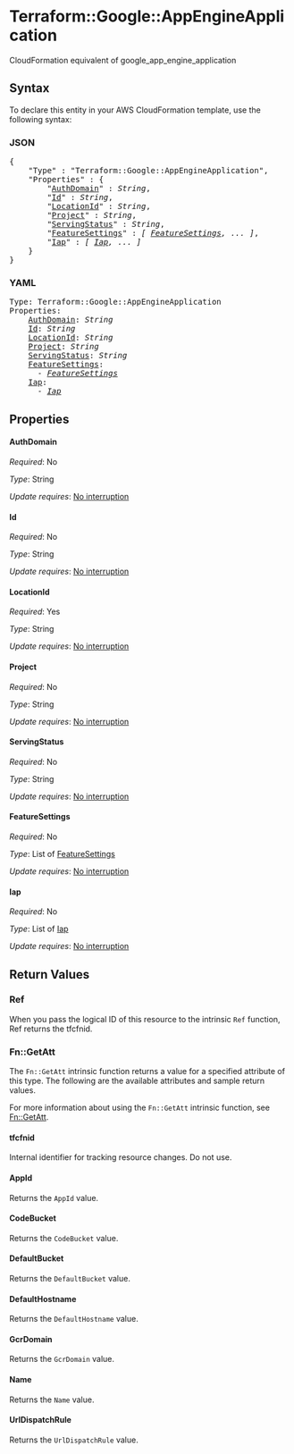 # Terraform::Google::AppEngineApplication

CloudFormation equivalent of google_app_engine_application

## Syntax

To declare this entity in your AWS CloudFormation template, use the following syntax:

### JSON

<pre>
{
    "Type" : "Terraform::Google::AppEngineApplication",
    "Properties" : {
        "<a href="#authdomain" title="AuthDomain">AuthDomain</a>" : <i>String</i>,
        "<a href="#id" title="Id">Id</a>" : <i>String</i>,
        "<a href="#locationid" title="LocationId">LocationId</a>" : <i>String</i>,
        "<a href="#project" title="Project">Project</a>" : <i>String</i>,
        "<a href="#servingstatus" title="ServingStatus">ServingStatus</a>" : <i>String</i>,
        "<a href="#featuresettings" title="FeatureSettings">FeatureSettings</a>" : <i>[ <a href="featuresettings.md">FeatureSettings</a>, ... ]</i>,
        "<a href="#iap" title="Iap">Iap</a>" : <i>[ <a href="iap.md">Iap</a>, ... ]</i>
    }
}
</pre>

### YAML

<pre>
Type: Terraform::Google::AppEngineApplication
Properties:
    <a href="#authdomain" title="AuthDomain">AuthDomain</a>: <i>String</i>
    <a href="#id" title="Id">Id</a>: <i>String</i>
    <a href="#locationid" title="LocationId">LocationId</a>: <i>String</i>
    <a href="#project" title="Project">Project</a>: <i>String</i>
    <a href="#servingstatus" title="ServingStatus">ServingStatus</a>: <i>String</i>
    <a href="#featuresettings" title="FeatureSettings">FeatureSettings</a>: <i>
      - <a href="featuresettings.md">FeatureSettings</a></i>
    <a href="#iap" title="Iap">Iap</a>: <i>
      - <a href="iap.md">Iap</a></i>
</pre>

## Properties

#### AuthDomain

_Required_: No

_Type_: String

_Update requires_: [No interruption](https://docs.aws.amazon.com/AWSCloudFormation/latest/UserGuide/using-cfn-updating-stacks-update-behaviors.html#update-no-interrupt)

#### Id

_Required_: No

_Type_: String

_Update requires_: [No interruption](https://docs.aws.amazon.com/AWSCloudFormation/latest/UserGuide/using-cfn-updating-stacks-update-behaviors.html#update-no-interrupt)

#### LocationId

_Required_: Yes

_Type_: String

_Update requires_: [No interruption](https://docs.aws.amazon.com/AWSCloudFormation/latest/UserGuide/using-cfn-updating-stacks-update-behaviors.html#update-no-interrupt)

#### Project

_Required_: No

_Type_: String

_Update requires_: [No interruption](https://docs.aws.amazon.com/AWSCloudFormation/latest/UserGuide/using-cfn-updating-stacks-update-behaviors.html#update-no-interrupt)

#### ServingStatus

_Required_: No

_Type_: String

_Update requires_: [No interruption](https://docs.aws.amazon.com/AWSCloudFormation/latest/UserGuide/using-cfn-updating-stacks-update-behaviors.html#update-no-interrupt)

#### FeatureSettings

_Required_: No

_Type_: List of <a href="featuresettings.md">FeatureSettings</a>

_Update requires_: [No interruption](https://docs.aws.amazon.com/AWSCloudFormation/latest/UserGuide/using-cfn-updating-stacks-update-behaviors.html#update-no-interrupt)

#### Iap

_Required_: No

_Type_: List of <a href="iap.md">Iap</a>

_Update requires_: [No interruption](https://docs.aws.amazon.com/AWSCloudFormation/latest/UserGuide/using-cfn-updating-stacks-update-behaviors.html#update-no-interrupt)

## Return Values

### Ref

When you pass the logical ID of this resource to the intrinsic `Ref` function, Ref returns the tfcfnid.

### Fn::GetAtt

The `Fn::GetAtt` intrinsic function returns a value for a specified attribute of this type. The following are the available attributes and sample return values.

For more information about using the `Fn::GetAtt` intrinsic function, see [Fn::GetAtt](https://docs.aws.amazon.com/AWSCloudFormation/latest/UserGuide/intrinsic-function-reference-getatt.html).

#### tfcfnid

Internal identifier for tracking resource changes. Do not use.

#### AppId

Returns the <code>AppId</code> value.

#### CodeBucket

Returns the <code>CodeBucket</code> value.

#### DefaultBucket

Returns the <code>DefaultBucket</code> value.

#### DefaultHostname

Returns the <code>DefaultHostname</code> value.

#### GcrDomain

Returns the <code>GcrDomain</code> value.

#### Name

Returns the <code>Name</code> value.

#### UrlDispatchRule

Returns the <code>UrlDispatchRule</code> value.

